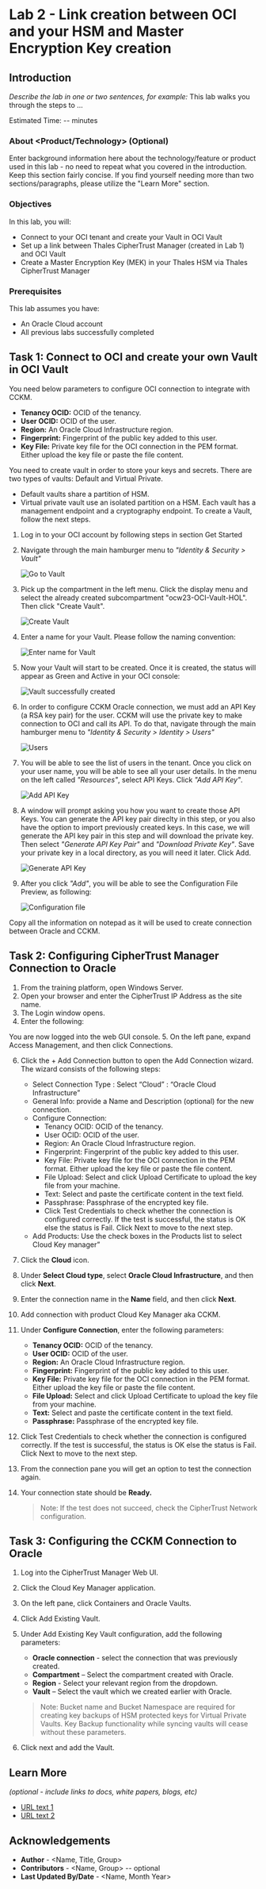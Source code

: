 # Lab 2 - Link creation between OCI and your HSM and Master Encryption Key creation

## Introduction

*Describe the lab in one or two sentences, for example:* This lab walks you through the steps to ...

Estimated Time: -- minutes

### About <Product/Technology> (Optional)
Enter background information here about the technology/feature or product used in this lab - no need to repeat what you covered in the introduction. Keep this section fairly concise. If you find yourself needing more than two sections/paragraphs, please utilize the "Learn More" section.

### Objectives

In this lab, you will:
* Connect to your OCI tenant and create your Vault in OCI Vault
* Set up a link between Thales CipherTrust Manager (created in Lab 1) and OCI Vault
* Create a Master Encryption Key (MEK) in your Thales HSM via Thales CipherTrust Manager

### Prerequisites

This lab assumes you have:
* An Oracle Cloud account
* All previous labs successfully completed


## Task 1: Connect to OCI and create your own Vault in OCI Vault

You need below parameters to configure OCI connection to integrate with CCKM.
* **Tenancy OCID:** OCID of the tenancy.
* **User OCID:** OCID of the user.
* **Region:** An Oracle Cloud Infrastructure region.
* **Fingerprint:** Fingerprint of the public key added to this user.
* **Key File:** Private key file for the OCI connection in the PEM format. Either upload the key file or paste the file content.

You need to create vault in order to store your keys and secrets. There are two types of vaults: Default and Virtual Private. 
* Default vaults share a partition of HSM. 
* Virtual private vault use an isolated partition on a HSM.
Each vault has a management endpoint and a cryptography endpoint. To create a Vault, follow the next steps.

1. Log in to your OCI account by following steps in section Get Started

2. Navigate through the main hamburger menu to *"Identity & Security > Vault"*

	![Go to Vault](images/vault-menu.png)

3. Pick up the compartment in the left menu. Click the display menu and select the already created subcompartment "ocw23-OCI-Vault-HOL". Then click "Create Vault".

    ![Create Vault](images/select-compartment-create-vault.png)

4. Enter a name for your Vault. Please follow the naming convention:

     ![Enter name for Vault](images/create-name-vault.png)

5. Now your Vault will start to be created. Once it is created, the status will appear as Green and Active in your OCI console:

    ![Vault successfully created](images/vault-created.png)

6. In order to configure CCKM Oracle connection, we must add an API Key (a RSA key pair) for the user. CCKM will use the private key to make connection to OCI and call its API. To do that, navigate through the main hamburger menu to *"Identity & Security > Identity > Users"*

    ![Users](images/users-apikey.png)

7. You will be able to see the list of users in the tenant. Once you click on your user name, you will be able to see all your user details. In the menu on the left called *"Resources"*, select API Keys. Click *"Add API Key"*.

    ![Add API Key](images/add-apikey.png)

8. A window will prompt asking you how you want to create those API Keys. You can generate the API key pair direclty in this step, or you also have the option to import previously created keys. In this case, we will generate the API key pair in this step and will download the private key. Then select *"Generate API Key Pair"* and *"Download Private Key"*. Save your private key in a local directory, as you will need it later. Click Add.

    ![Generate API Key](images/generate-apikey.png)

9. After you click *"Add"*, you will be able to see the Configuration File Preview, as following:

    ![Configuration file](images/configuration-file.png)

Copy all the information on notepad as it will be used to create connection between Oracle and CCKM.




## Task 2: Configuring CipherTrust Manager Connection to Oracle

1. From the training platform, open Windows Server.
2. Open your browser and enter the CipherTrust IP Address as the site name.
3. The Login window opens.
4. Enter the following:

You are now logged into the web GUI console.
5. On the left pane, expand Access Management, and then click Connections.

6. Click the + Add Connection button to open the Add Connection wizard. The wizard consists of the following steps:
    * Select Connection Type : Select “Cloud” : “Oracle Cloud Infrastructure”
    * General Info: provide a Name and Description (optional) for the new connection.
    * Configure Connection: 
        * Tenancy OCID: OCID of the tenancy.
        * User OCID: OCID of the user.
        * Region: An Oracle Cloud Infrastructure region.
        * Fingerprint: Fingerprint of the public key added to this user.
        * Key File: Private key file for the OCI connection in the PEM format. Either upload the key file or paste the file content.
        * File Upload: Select and click Upload Certificate to upload the key file from your machine.
        * Text: Select and paste the certificate content in the text field.
        * Passphrase: Passphrase of the encrypted key file.
        * Click Test Credentials to check whether the connection is configured correctly. If the test is successful, the status is OK else the status is Fail.
        Click Next to move to the next step.
    * Add Products: Use the check boxes in the Products list to select Cloud Key manager”

7. Click the **Cloud** icon.

8. Under **Select Cloud type**, select **Oracle Cloud Infrastructure**, and then click **Next**.

9. Enter the connection name in the **Name** field, and then click **Next**.

10. Add connection with product Cloud Key Manager aka CCKM.

11. Under **Configure Connection**, enter the following parameters:

    * **Tenancy OCID:** OCID of the tenancy.
    * **User OCID:** OCID of the user.
    * **Region:** An Oracle Cloud Infrastructure region.
    * **Fingerprint:** Fingerprint of the public key added to this user.
    * **Key File:** Private key file for the OCI connection in the PEM format. Either upload the key file or paste the file content.
    * **File Upload:** Select and click Upload Certificate to upload the key file from your machine.
    * **Text:** Select and paste the certificate content in the text field.
    * **Passphrase:** Passphrase of the encrypted key file.

12. Click Test Credentials to check whether the connection is configured correctly. If the test is successful, the status is OK else the status is Fail. Click Next to move to the next step.

13. From the connection pane you will get an option to test the connection again.

14. Your connection state should be **Ready.** 

    > Note:  If the test does not succeed, check the CipherTrust Network configuration.


## Task 3: Configuring the CCKM Connection to Oracle

1. Log into the CipherTrust Manager Web UI.
2. Click the Cloud Key Manager application.
3. On the left pane, click Containers and Oracle Vaults. 
4. Click Add Existing Vault.
5. Under Add Existing Key Vault configuration, add the following parameters:
    * **Oracle connection** - select the connection that was previously created.
    * **Compartment** – Select the compartment created with Oracle.
    * **Region** - Select your relevant region from the dropdown.
    * **Vault** – Select the vault which we created earlier with Oracle.

    > Note: Bucket name and Bucket Namespace are required for creating key backups of HSM protected 
keys for Virtual Private Vaults. Key Backup functionality while syncing vaults will cease without these 
parameters.

6. Click next and add the Vault.




## Learn More

*(optional - include links to docs, white papers, blogs, etc)*

* [URL text 1](http://docs.oracle.com)
* [URL text 2](http://docs.oracle.com)

## Acknowledgements
* **Author** - <Name, Title, Group>
* **Contributors** -  <Name, Group> -- optional
* **Last Updated By/Date** - <Name, Month Year>

